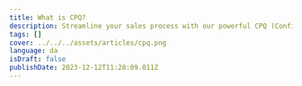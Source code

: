 ```yaml
---
title: What is CPQ?
description: Streamline your sales process with our powerful CPQ (Configure, Price, Quote) software.
tags: []
cover: ../../../assets/articles/cpq.png
language: da
isDraft: false
publishDate: 2023-12-12T11:28:09.011Z
---
```

